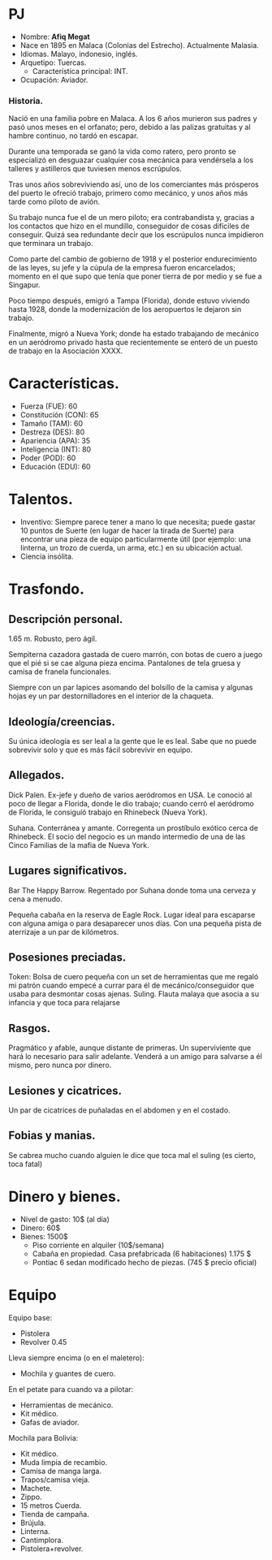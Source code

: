 # PJ

- Nombre: **Afiq Megat**
- Nace en 1895 en Malaca (Colonias del Estrecho). Actualmente Malasia.
- Idiomas. Malayo, indonesio, inglés.
- Arquetipo: Tuercas.
  - Característica principal: INT.
- Ocupación: Aviador.

### Historia.

Nació en una familia pobre en Malaca. A los 6 años murieron sus padres y pasó unos meses en el orfanato; pero, debido a las palizas gratuitas y al hambre continuo, no tardó en escapar.

Durante una temporada se ganó la vida como ratero, pero pronto se especializó en desguazar cualquier cosa mecánica para vendérsela a los talleres y astilleros que tuviesen menos escrúpulos.

Tras unos años sobreviviendo así, uno de los comerciantes más prósperos del puerto le ofreció trabajo, primero como mecánico, y unos años más tarde como piloto de avión.

Su trabajo nunca fue el de un mero piloto; era contrabandista y, gracias a los contactos que hizo en el mundillo, conseguidor de cosas difíciles de conseguir.
Quizá sea redundante decir que los escrúpulos nunca impidieron que terminara un trabajo.

Como parte del cambio de gobierno de 1918 y el posterior endurecimiento de las leyes, su jefe y la cúpula de la empresa fueron encarcelados; momento en el que supo que tenía que poner tierra de por medio y se fue a Singapur.

Poco tiempo después, emigró a Tampa (Florida), donde estuvo viviendo hasta 1928, donde la modernización de los aeropuertos le dejaron sin trabajo.

Finalmente, migró a Nueva York; donde ha estado trabajando de mecánico en un aeródromo privado hasta que recientemente se enteró de un puesto de trabajo en la Asociación XXXX.


# Características.

- Fuerza (FUE): 60
- Constitución (CON): 65
- Tamaño (TAM): 60
- Destreza (DES): 80
- Apariencia (APA): 35
- Inteligencia (INT): 80
- Poder (POD): 60
- Educación (EDU): 60


# Talentos.

- Inventivo: Siempre parece tener a mano lo que necesita; puede gastar 10 puntos de Suerte (en lugar de hacer la tirada de Suerte) para encontrar una pieza de equipo particularmente útil (por ejemplo: una linterna, un trozo de cuerda, un arma, etc.) en su ubicación actual.
- Ciencia insólita.


# Trasfondo.

## Descripción personal.

1.65 m. Robusto, pero ágil. 

Sempiterna cazadora gastada de cuero marrón, con botas de cuero a juego que el pié si se cae alguna pieza encima. Pantalones de tela gruesa y camisa de franela funcionales.

Siempre con un par lapices asomando del bolsillo de la camisa y algunas hojas ey un par destornilladores en el interior de la chaqueta.


## Ideología/creencias.

Su única ideología es ser leal a la gente que le es leal. Sabe que no puede sobrevivir solo y que es más fácil sobrevivir en equipo.


## Allegados.

Dick Palen. Ex-jefe y dueño de varios aeródromos en USA. Le conoció al poco de llegar a Florida, donde le dio trabajo; cuando cerró el aeródromo de Florida, le consiguió trabajo en Rhinebeck (Nueva York).

Suhana. Conterránea y amante. Corregenta un prostíbulo exótico cerca de Rhinebeck. El socio del negocio es un mando intermedio de una de las Cinco Familias de la mafia de Nueva York.


## Lugares significativos.

Bar The Happy Barrow. Regentado por Suhana donde toma una cerveza y cena a menudo.

Pequeña cabaña en la reserva de Eagle Rock. Lugar ideal para escaparse con alguna amiga o para desaparecer unos días. Con una pequeña pista de aterrizaje a un par de kilómetros.


## Posesiones preciadas.

Token: Bolsa de cuero pequeña con un set de herramientas que me regaló mi patrón cuando empecé a currar para él de mecánico/conseguidor que usaba para desmontar cosas ajenas.
Suling. Flauta malaya que asocia a su infancia y que toca para relajarse


## Rasgos.

Pragmático y afable, aunque distante de primeras.
Un superviviente que hará lo necesario para salir adelante.
Venderá a un amigo para salvarse a él mismo, pero nunca por dinero.


## Lesiones y cicatrices.

Un par de cicatrices de puñaladas en el abdomen y en el costado.

## Fobias y manias.

Se cabrea mucho cuando alguien le dice que toca mal el suling (es cierto, toca fatal)

# Dinero y bienes.

- Nivel de gasto: 10$ (al día)
- Dinero: 60$
- Bienes: 1500$
  - Piso corriente en alquiler (10$/semana)
  - Cabaña en propiedad. Casa prefabricada (6 habitaciones) 1.175 $
  - Pontiac 6 sedan modificado hecho de piezas. (745 $ precio oficial)


# Equipo

Equipo base:
- Pistolera
- Revolver 0.45

Lleva siempre encima (o en el maletero):
- Mochila y guantes de cuero.

En el petate para cuando va a pilotar:
- Herramientas de mecánico.
- Kit médico.
- Gafas de aviador.

Mochila para Bolivia:
- Kit médico.
- Muda limpia de recambio.
- Camisa de manga larga.
- Trapos/camisa vieja.
- Machete.
- Zippo.
- 15 metros Cuerda.
- Tienda de campaña.
- Brújula.
- Linterna.
- Cantimplora.
- Pistolera+revolver.
